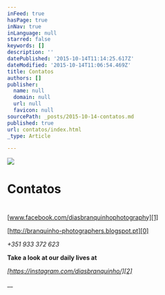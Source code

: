 ```yaml
---
inFeed: true
hasPage: true
inNav: true
inLanguage: null
starred: false
keywords: []
description: ''
datePublished: '2015-10-14T11:14:25.617Z'
dateModified: '2015-10-14T11:06:54.469Z'
title: Contatos
authors: []
publisher:
  name: null
  domain: null
  url: null
  favicon: null
sourcePath: _posts/2015-10-14-contatos.md
published: true
url: contatos/index.html
_type: Article

---
```

![](https://the-grid-user-content.s3-us-west-2.amazonaws.com/4d0555fe-e720-41ce-af4b-92b2b62f2503.jpg)

# Contatos

[][0]

# 

[www.facebook.com/diasbranquinhophotography][1]

[http://branquinho-photographers.blogspot.pt][0]

_+351 933 372 623_

__Take a look at our daily lives at__

_[https://instagram.com/diasbranquinho/][2]_

__

[0]: http://branquinho-photographers.blogspot.pt/
[1]: www.facebook.com/diasbranquinhophotography
[2]: https://instagram.com/diasbranquinho/